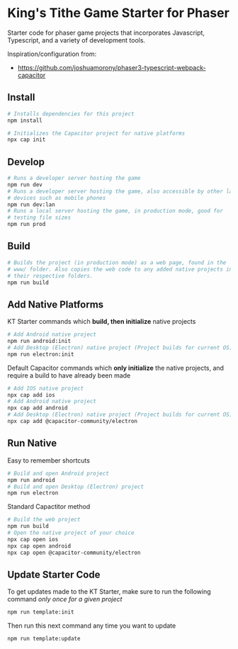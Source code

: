 # King's Tithe Game Starter for Phaser
Starter code for phaser game projects that incorporates Javascript, Typescript, and a variety of development tools.

Inspiration/configuration from: 
- https://github.com/joshuamorony/phaser3-typescript-webpack-capacitor

## Install

```sh
# Installs dependencies for this project
npm install
```

```sh
# Initializes the Capacitor project for native platforms
npx cap init
```

## Develop

```sh
# Runs a developer server hosting the game
npm run dev
# Runs a developer server hosting the game, also accessible by other lan
# devices such as mobile phones
npm run dev:lan
# Runs a local server hosting the game, in production mode, good for
# testing file sizes
npm run prod
```

## Build

```sh
# Builds the project (in production mode) as a web page, found in the
# www/ folder. Also copies the web code to any added native projects in
# their respective folders.
npm run build
```

## Add Native Platforms

KT Starter commands which **build, then initialize** native projects
```sh
# Add Android native project
npm run android:init
# Add Desktop (Electron) native project (Project builds for current OS)
npm run electron:init
```
Default Capacitor commands which **only initialize** the native projects, and require a build to have already been made
```sh
# Add IOS native project
npx cap add ios
# Add Android native project
npx cap add android
# Add Desktop (Electron) native project (Project builds for current OS)
npx cap add @capacitor-community/electron
```

## Run Native
Easy to remember shortcuts
```sh
# Build and open Android project
npm run android
# Build and open Desktop (Electron) project
npm run electron
```
Standard Capactitor method
```sh
# Build the web project
npm run build
# Open the native project of your choice
npx cap open ios
npx cap open android
npx cap open @capacitor-community/electron
```

## Update Starter Code
To get updates made to the KT Starter, make sure to run the following
command *only once for a given project*
```sh
npm run template:init
```
Then run this next command any time you want to update
```sh
npm run template:update
```